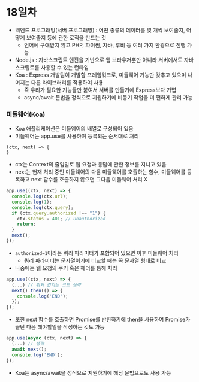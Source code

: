 # 18일차

- 백엔드 프로그래밍(서버 프로그래밍) : 어떤 종류의 데이터를 몇 개씩 보여줄지, 어떻게 보여줄지 등에 관한 로직을 만드는 것
  - 언어에 구애받지 않고 PHP, 파이썬, 자바, 루비 등 여러 가지 환경으로 진행 가능
- Node.js : 자바스크립트 엔진을 기반으로 웹 브라우저뿐만 아니라 서버에서도 자바스크립트를 사용할 수 있는 런타임
- Koa : Express 개발팀이 개발함 프레임워크로, 미들웨어 기능만 갖추고 있으며 나머지는 다른 라이브러리를 적용하여 사용
  - 즉 우리가 필요한 기능들만 붙여서 서버를 만들기에 Express보다 가볍
  - async/await 문법을 정식으로 지원하기에 비동기 작업을 더 편하게 관리 가능

### 미들웨어(Koa)

- Koa 애플리케이션은 미들웨어의 배열로 구성되어 있음
- 미들웨어는 app.use를 사용하여 등록되는 순서대로 처리

```
(ctx, next) => {
}
```

- ctx는 Context의 줄임말로 웹 요청과 응답에 관한 정보를 지니고 있음
- next는 현재 처리 중인 미들웨어의 다음 미들웨어를 호출하는 함수, 미들웨어를 등록하고 next 함수를 호출하지 않으면 그다음 미들웨어 처리 X

```jsx
app.use((ctx, next) => {
  console.log(ctx.url);
  console.log(1);
  console.log(ctx.query);
  if (ctx.query.authorized !== "1") {
    ctx.status = 401; // Unauthorized
    return;
  }
  next();
});
```

- `authorized=1`이라는 쿼리 파라미터가 포함되어 있으면 이후 미들웨어 처리
  - 쿼리 파라미터는 문자열이기에 비교할 때는 꼭 문자열 형태로 비교
- 나중에는 웹 요청의 쿠키 혹은 헤더를 통해 처리

```jsx
app.use((ctx, next) => {
  (...) // 위와 겹치는 코드 생략
  next().then(() => {
    console.log('END');
  });
});
```

- 또한 next 함수를 호출하면 Promise를 반환하기에 then을 사용하여 Promise가 끝난 다음 해야할일을 작성하는 것도 가능

```jsx
app.use(async (ctx, next) => {
  (...) // 생략
  await next();
  console.log('END');
});
```

- Koa는 async/await을 정식으로 지원하기에 해당 문법으로도 사용 가능
